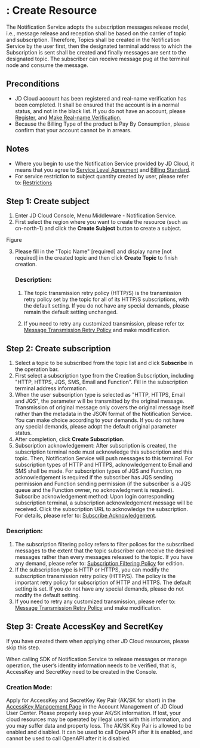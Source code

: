 # : Create Resource

The Notification Service adopts the subscription messages release model, i.e., message release and reception shall be based on the carrier of topic and subscription. Therefore, Topics shall be created in the Notification Service by the user first, then the designated terminal address to which the Subscription is sent shall be created and finally messages are sent to the designated topic. The subscriber can receive message pug at the terminal node and consume the message.

## Preconditions

- JD Cloud account has been registered and real-name verification has been completed. It shall be ensured that the account is in a normal status, and not in the black list. If you do not have an account, please [Register](https://accounts.jdcloud.com/p/regPage?source=jdcloud&ReturnUrl=//uc.jdcloud.com/passport/complete?returnUrl=http://uc.jdcloud.com/redirect/loginRouter?returnUrl=https%3A%2F%2Fwww.jdcloud.com%2Fhelp%2Fdetail%2F734%2FisCatalog%2F1), and [Make Real-name Verification](https://uc.jdcloud.com/account/certify).
- Because the Billing Type of the product is Pay By Consumption, please confirm that your account cannot be in arrears.

## Notes

- Where you begin to use the Notification Service provided by JD Cloud, it means that you agree to [Service Level Agreement](https://docs.jdcloud.com/en/product-service-agreement/notification-service-terms-of-service) and [Billing Standard](https://docs.jdcloud.com/en/notification-service/price-overview).
- For service restriction to subject quantity created by user, please refer to: [Restrictions ](../Introduction/Restrictions.md)    

## Step 1: Create subject

1. Enter JD Cloud Console, Menu Middleware - Notification Service.
2. First select the region where you want to create the resource (such as cn-north-1) and click the **Create Subject** button to create a subject.

Figure

3. Please fill in the "Topic Name" [required] and display name [not required] in the created topic and then click **Create Topic** to finish creation.

   ### Description:

   1. The topic transmission retry policy (HTTP/S) is the transmission retry policy set by the topic for all of its HTTP/S subscriptions, with the default setting. If you do not have any special demands, please remain the default setting unchanged.

   2. If you need to retry any customized transmission, please refer to: [Message Transmission Retry Policy](../Operation-Guide/Message-Management/Reties-Policies.md) and make modification.

      

## Step 2: Create subscription

1. Select a topic to be subscribed from the topic list and click **Subscribe** in the operation bar.
2. First select a subscription type from the Creation Subscription, including "HTTP, HTTPS, JQS, SMS, Email and Function". Fill in the subscription terminal address information.
3. When the user subscription type is selected as "HTTP, HTTPS, Email and JQS", the parameter will be transmitted by the original message. Transmission of original message only covers the original message itself rather than the metadata in the JSON format of the Notification Service. You can make choice according to your demands. If you do not have any special demands, please adopt the default original parameter status.
4. After completion, click **Create Subscription**.
5. Subscription acknowledgement: After subscription is created, the subscription terminal node must acknowledge this subscription and this topic. Then, Notification Service will push messages to this terminal. For subscription types of HTTP and HTTPS, acknowledgement to Email and SMS shall be made. For subscription types of JQS and Function, no acknowledgement is required if the subscriber has JQS sending permission and Function sending permission (if the subscriber is a JQS queue and the Function owner, no acknowledgment is required). Subscribe acknowledgement method: Upon login corresponding subscription terminal, a subscription acknowledgement message will be received. Click the subscription URL to acknowledge the subscription. For details, please refer to: [Subscribe Acknowledgement](../Operation-Guide/Subscription-Management/Subscription-Confirm.md).

### Description:

1. The subscription filtering policy refers to filter polices for the subscribed messages to the extent that the topic subscriber can receive the desired messages rather than every messages released to the topic. If you have any demand, please refer to: [Subscription Filtering Policy](../Operation-Guide/Subscription-Management/Filtering-Policies.md) for edition.
2. If the subscription type is HTTP or HTTPS, you can modify the subscription transmission retry policy (HTTP/S). The policy is the important retry policy for subscription of HTTP and HTTPS. The default setting is set. If you do not have any special demands, please do not modify the default setting.
3. If you need to retry any customized transmission, please refer to: [Message Transmission Retry Policy](../Operation-Guide/Message-Management/Reties-Policies.md) and make modification.



## Step 3: Create AccessKey and SecretKey

If you have created them when applying other JD Cloud resources, please skip this step.

When calling SDK of Notification Service to release messages or manage operation, the user’s identity information needs to be verified, that is, AccessKey and SecretKey need to be created in the Console.

### Creation Mode:

Apply for AccessKey and SecretKey Key Pair (AK/SK for short) in the [AccessKey Management Page](https://uc.jdcloud.com/account/accesskey) in the Account Management of JD Cloud User Center. Please properly keep your AK/SK information. If lost, your cloud resources may be operated by illegal users with this information, and you may suffer data and property loss. The AK/SK Key Pair is allowed to be enabled and disabled. It can be used to call OpenAPI after it is enabled, and cannot be used to call OpenAPI after it is disabled.
